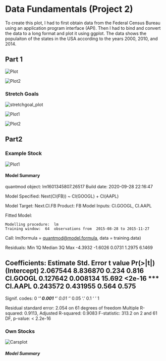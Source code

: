 # Data Fundamentals (Project 2)

To create this plot, I had to first obtain data from the Federal Census Bureau using an application program interface (API). Then I had to bind and convert the data to a long format and plot it using ggplot. The data shows the populaiton of the states in the USA according to the years 2000, 2010, and 2014.

## Part 1

![Plot](3year_plot_all_states.png)

![Plot2](plot_new_4_ttl.png)

### Stretch Goals 

![stretchgoal_plot](9quartiles_3by3_stretchgoal_plot.png)

![Plot1](abs_pop_plot.png)

![Plot2](avg_annual_plot.png)

## Part2

### Example Stock

![Plot1](stocks_plot_1.png)

#### Model Summary

quantmod object:   lm1601345807.26517 	Build date:  2020-09-28 22:16:47 

Model Specified: 
     Next(Cl(FB)) ~ Cl(GOOGL) + Cl(AAPL) 

Model Target:  Next.Cl.FB 		 Product:  FB 
Model Inputs:  Cl.GOOGL, Cl.AAPL 

Fitted Model: 

	Modelling procedure:  lm 
	Training window:  64  observations from  2015-08-28 to 2015-11-27

Call:
lm(formula = quantmod@model.formula, data = training.data)

Residuals:
    Min      1Q  Median      3Q     Max 
-4.3932 -1.6026  0.0731  1.2975  6.1469 

Coefficients:
            Estimate Std. Error t value Pr(>|t|)    
(Intercept) 2.067544   8.836870   0.234    0.816    
Cl.GOOGL    0.127642   0.008134  15.692   <2e-16 ***
Cl.AAPL     0.243572   0.431955   0.564    0.575    
---
Signif. codes:  0 ‘***’ 0.001 ‘**’ 0.01 ‘*’ 0.05 ‘.’ 0.1 ‘ ’ 1

Residual standard error: 2.054 on 61 degrees of freedom
Multiple R-squared:  0.9113,	Adjusted R-squared:  0.9083 
F-statistic: 313.2 on 2 and 61 DF,  p-value: < 2.2e-16


### Own Stocks

![Carsplot](5predictor_plot_cars.png)

##### Model Summary 




